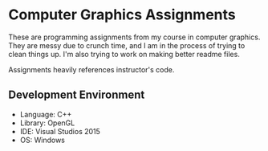 # Computer Graphics Assignments

These are programming assignments from my course in computer graphics. They are messy due to crunch time, and I am in the process of trying to clean things up. I'm also trying to work on making better readme files. 

Assignments heavily references instructor's code.

## Development Environment
* Language: C++
* Library: OpenGL
* IDE: Visual Studios 2015
* OS: Windows
